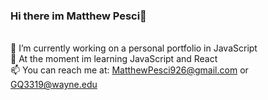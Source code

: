 ### Hi there im Matthew Pesci👋

<br>🔭 I’m currently working on a personal portfolio in JavaScript
<br>🌱 At the moment im learning JavaScript and React
<br>📫 You can reach me at: MatthewPesci926@gmail.com or GQ3319@wayne.edu

<!--
**MatthewPesci/MatthewPesci** is a ✨ _special_ ✨ repository because its `README.md` (this file) appears on your GitHub profile.

Here are some ideas to get you started:

- 🔭 I’m currently working on ...
- 🌱 I’m currently learning ...
- 👯 I’m looking to collaborate on ...
- 🤔 I’m looking for help with ...
- 💬 Ask me about ...
- 📫 How to reach me: ...
- 😄 Pronouns: ...
- ⚡ Fun fact: ...
-->
